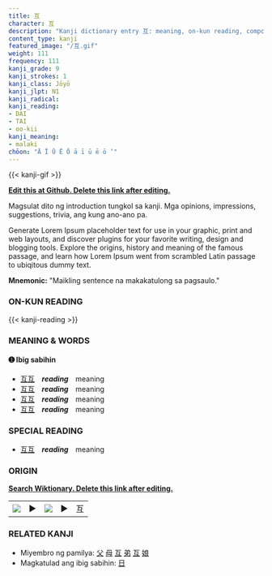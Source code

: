 ```yaml
---
title: 互
character: 互
description: "Kanji dictionary entry 互: meaning, on-kun reading, compounds, origin, related kanji"
content_type: kanji
featured_image: "/互.gif"
weight: 111
frequency: 111
kanji_grade: 9
kanji_strokes: 1
kanji_class: Jōyō
kanji_jlpt: N1
kanji_radical: 
kanji_reading: 
- DAI
- TAI
- oo-kii
kanji_meaning:
- malaki
chōon: "Ā Ī Ū Ē Ō ā ī ū ē ō ’"
---
```

[//]: # (Don't edit the line below. Kanji animated GIF code is automatically generated.)
{{< kanji-gif >}}

[//]: # (Edit below this line.)

**[Edit this at Github. Delete this link after editing.](https://github.com/tim0g/tim/tree/main/content/kanji/互/index.md)**

Magsulat dito ng introduction tungkol sa kanji. Mga opinions, impressions, suggestions, trivia, ang kung ano-ano pa.

Generate Lorem Ipsum placeholder text for use in your graphic, print and web layouts, and discover plugins for your favorite writing, design and blogging tools. Explore the origins, history and meaning of the famous passage, and learn how Lorem Ipsum went from scrambled Latin passage to ubiqitous dummy text.
 
**Mnemonic:** "Maikling sentence na makakatulong sa pagsaulo."

### ON-KUN READING

[//]: # (Don't edit the line below. ON-KUN READING code is automatically generated.)
{{< kanji-reading >}}

### MEANING & WORDS

#### ➊ **Ibig sabihin**
  - [互](../互)[互](../互)　***reading***　meaning
  - [互](../互)[互](../互)　***reading***　meaning
  - [互](../互)[互](../互)　***reading***　meaning
  - [互](../互)[互](../互)　***reading***　meaning

### SPECIAL READING
  - [互](../互)[互](../互)　***reading***　meaning

### ORIGIN

**[Search Wiktionary. Delete this link after editing.](https://wiktionary.org/wiki/互)**
<table class="kanji-table"><tr><td>
<img src="60px-互-bronze.svg.png">
</td><td>▶</td><td>
<img src="60px-互-oracle.svg.png">
</td><td>▶</td>
<td class="kanji-origin">互</td>
</tr></table>

### RELATED KANJI
- Miyembro ng pamilya: [父](../父) [母](../母) [互](../互) [弟](../弟) [互](../互) [娘](../娘)
- Magkatulad ang ibig sabihin: [日](../日)
